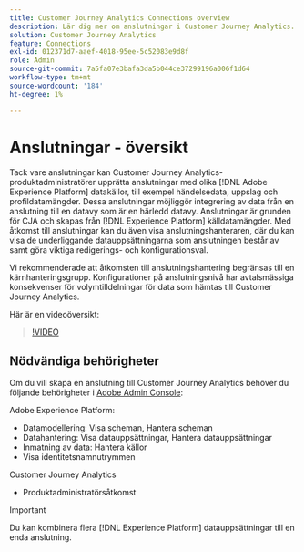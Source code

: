 ```yaml
---
title: Customer Journey Analytics Connections overview
description: Lär dig mer om anslutningar i Customer Journey Analytics.
solution: Customer Journey Analytics
feature: Connections
exl-id: 012371d7-aaef-4018-95ee-5c52083e9d8f
role: Admin
source-git-commit: 7a5fa07e3bafa3da5b044ce37299196a006f1d64
workflow-type: tm+mt
source-wordcount: '184'
ht-degree: 1%

---
```


# Anslutningar - översikt

Tack vare anslutningar kan Customer Journey Analytics-produktadministratörer upprätta anslutningar med olika [!DNL Adobe Experience Platform] datakällor, till exempel händelsedata, uppslag och profildatamängder. Dessa anslutningar möjliggör integrering av data från en anslutning till en datavy som är en härledd datavy. Anslutningar är grunden för CJA och skapas från [!DNL Experience Platform] källdatamängder. Med åtkomst till anslutningar kan du även visa anslutningshanteraren, där du kan visa de underliggande datauppsättningarna som anslutningen består av samt göra viktiga redigerings- och konfigurationsval.

Vi rekommenderade att åtkomsten till anslutningshantering begränsas till en kärnhanteringsgrupp. Konfigurationer på anslutningsnivå har avtalsmässiga konsekvenser för volymtilldelningar för data som hämtas till Customer Journey Analytics.

Här är en videoöversikt:

>[!VIDEO](https://video.tv.adobe.com/v/35111/?quality=12&learn=on)

## Nödvändiga behörigheter

Om du vill skapa en anslutning till Customer Journey Analytics behöver du följande behörigheter i [Adobe Admin Console](https://helpx.adobe.com/enterprise/admin-guide.html/enterprise/using/manage-permissions-and-roles.ug.html):

Adobe Experience Platform:

* Datamodellering: Visa scheman, Hantera scheman
* Datahantering: Visa datauppsättningar, Hantera datauppsättningar
* Inmatning av data: Hantera källor
* Visa identitetsnamnutrymmen

Customer Journey Analytics

* Produktadministratörsåtkomst

>[!IMPORTANT]
>
>Du kan kombinera flera [!DNL Experience Platform] datauppsättningar till en enda anslutning.
